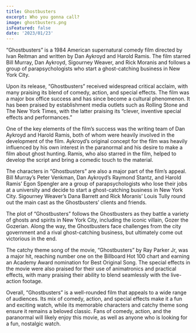 ```yaml
---
title: Ghostbusters
excerpt: Who you gonna call?
image: ghostbusters.png
isFeatured: false
date: '2023/01/23'
---
```


“Ghostbusters” is a 1984 American supernatural comedy film directed by Ivan Reitman and written by Dan Aykroyd and Harold Ramis. The film starred Bill Murray, Dan Aykroyd, Sigourney Weaver, and Rick Moranis and follows a group of parapsychologists who start a ghost-catching business in New York City.

Upon its release, “Ghostbusters” received widespread critical acclaim, with many praising its blend of comedy, action, and special effects. The film was a major box office success and has since become a cultural phenomenon. It has been praised by establishment media outlets such as Rolling Stone and The New York Times, with the latter praising its “clever, inventive special effects and performances.”

One of the key elements of the film’s success was the writing team of Dan Aykroyd and Harold Ramis, both of whom were heavily involved in the development of the film. Aykroyd’s original concept for the film was heavily influenced by his own interest in the paranormal and his desire to make a film about ghost hunting. Ramis, who also starred in the film, helped to develop the script and bring a comedic touch to the material.

The characters in “Ghostbusters” are also a major part of the film’s appeal. Bill Murray’s Peter Venkman, Dan Aykroyd’s Raymond Stantz, and Harold Ramis’ Egon Spengler are a group of parapsychologists who lose their jobs at a university and decide to start a ghost-catching business in New York City. Sigourney Weaver’s Dana Barrett and Rick Moranis’ Louis Tully round out the main cast as the Ghostbusters’ clients and friends.

The plot of “Ghostbusters” follows the Ghostbusters as they battle a variety of ghosts and spirits in New York City, including the iconic villain, Gozer the Gozerian. Along the way, the Ghostbusters face challenges from the city government and a rival ghost-catching business, but ultimately come out victorious in the end.

The catchy theme song of the movie, “Ghostbusters” by Ray Parker Jr, was a major hit, reaching number one on the Billboard Hot 100 chart and earning an Academy Award nomination for Best Original Song. The special effects in the movie were also praised for their use of animatronics and practical effects, with many praising their ability to blend seamlessly with the live-action footage.

Overall, “Ghostbusters” is a well-rounded film that appeals to a wide range of audiences. Its mix of comedy, action, and special effects make it a fun and exciting watch, while its memorable characters and catchy theme song ensure it remains a beloved classic. Fans of comedy, action, and the paranormal will likely enjoy this movie, as well as anyone who is looking for a fun, nostalgic watch.

